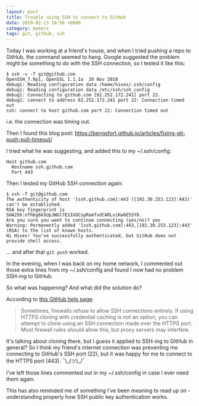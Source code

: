 ```yaml
---
layout: post
title: Trouble using SSH to connect to GitHub
date: 2019-02-13 18:56 +0000
category: makers
tags: git, github, ssh
---
```


Today I was working at a friend's house, and when I tried pushing a repo to
GitHub, the command seemed to hang. Google suggested the problem might be
something to do with the SSH connection, so I tested it like this:

```shell_session
$ ssh -v -T git@github.com
OpenSSH_7.9p1, OpenSSL 1.1.1a  20 Nov 2018
debug1: Reading configuration data /home/hives/.ssh/config
debug1: Reading configuration data /etc/ssh/ssh_config
debug1: Connecting to github.com [62.252.172.241] port 22.
debug1: connect to address 62.252.172.241 port 22: Connection timed out
ssh: connect to host github.com port 22: Connection timed out
```

i.e. the connection was timing out.

Then I found this blog post:
<https://bengsfort.github.io/articles/fixing-git-push-pull-timeout/>

I tried what he was suggesting, and added this to my ~/.ssh/config:

```
Host github.com
  Hostname ssh.github.com
  Port 443
```

Then I tested my GitHub SSH connection again:

```shell_session
$ ssh -T git@github.com
The authenticity of host '[ssh.github.com]:443 ([192.30.253.123]:443)' can't be established.
RSA key fingerprint is SHA256:nThbg6kXUpJWGl7E1IGOCspRomTxdCARLviKw6E5SY8.
Are you sure you want to continue connecting (yes/no)? yes
Warning: Permanently added '[ssh.github.com]:443,[192.30.253.123]:443' (RSA) to the list of known hosts.
Hi Hives! You've successfully authenticated, but GitHub does not provide shell access.
```

... and after that `git push` worked.

In the evening, when I was back on my home network, I commented out those extra
lines from my ~/.ssh/config and found I now had no problem SSH-ing to GitHub.

So what was happening? And what did the solution do?

According to [this GitHub
help page][using-ssh-over-the-https-port]:

> Sometimes, firewalls refuse to allow SSH connections entirely. If using HTTPS
> cloning with credential caching is not an option, you can attempt to clone
> using an SSH connection made over the HTTPS port. Most firewall rules should
> allow this, but proxy servers may interfere.

It's talking about cloning there, but I guess it applied to SSH-ing to GitHub in
general?  So I think my friend's internet connection was preventing me
connecting to GitHub's SSH port (22), but it was happy for me to connect to the
HTTPS port (443).  ¯\\\_(ツ)\_/¯

I've left those lines commented out in my ~/.ssh/config in case I ever need them
again.

This has also reminded me of something I've been meaning to read up on -
understanding properly how SSH public key authentication works.

[using-ssh-over-the-https-port]:https://help.github.com/articles/using-ssh-over-the-https-port/

